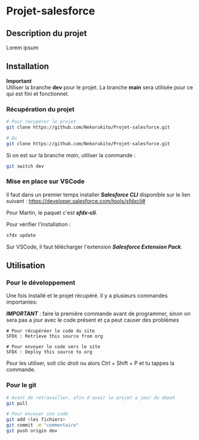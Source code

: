 # Projet-salesforce

## Description du projet

Lorem ipsum

## Installation

**Important** \
Utiliser la branche **dev** pour le projet. La branche **main** sera utilisée pour ce qui est fini et fonctionnel.

### Récupération du projet

```sh
# Pour récupérer le projet
git clone https://github.com/Nekorukito/Projet-salesforce.git

# Ou 
git clone https://github.com/Nekorukito/Projet-salesforce.git
```

Si on est sur la branche *main*, utiliser la commande :

```sh
git switch dev
```

### Mise en place sur VSCode

Il faut dans un premier temps installer ***Salesforce CLI*** disponible sur le lien suivant : https://developer.salesforce.com/tools/sfdxcli#

Pour Martin, le paquet c'est ***sfdx-cli***.

Pour vérifier l'installation :

```sh
sfdx update
```

Sur VSCode, il faut télécharger l'extension ***Salesforce Extension Pack***.

## Utilisation

### Pour le développement
Une fois installé et le projet récupéré. Il y a plusieurs commandes importantes:

***IMPORTANT*** : faire la première commande avant de programmer, sinon on sera pas a jour avec le code présent et ça peut causer des problèmes
```
# Pour récupéréer le code du site
SFDX : Retrieve this source from org

# Pour envoyer le code vers le site
SFDX : Deploy this source to org 
```

Pour les utiliser, soit clic droit ou alors Ctrl + Shift + P et tu tappes la commande.

### Pour le git

```sh
# Avant de retravailler, afin d'avoir le projet a jour du dépot
git pull

# Pour envoyer son code
git add <les fichiers>
git commit -m "commentaire"
git push origin dev
```
